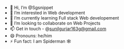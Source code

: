 - 👋 Hi, I’m @Sgsnippet
- 👀 I’m interested in Web development 
- 🌱 I’m currently learning Full stack Web developement 
- 💞️ I’m looking to collaborate on Web Projects
- 📫 Get in touch - @sunilgurjar163g@gmail.com
- 😄 Pronouns: he/him
- ⚡ Fun fact: I am Spiderman 🕸️ 

<!---
Sgsnippet/Sgsnippet is a ✨ special ✨ repository because its `README.md` (this file) appears on your GitHub profile.
You can click the Preview link to take a look at your changes.
--->
